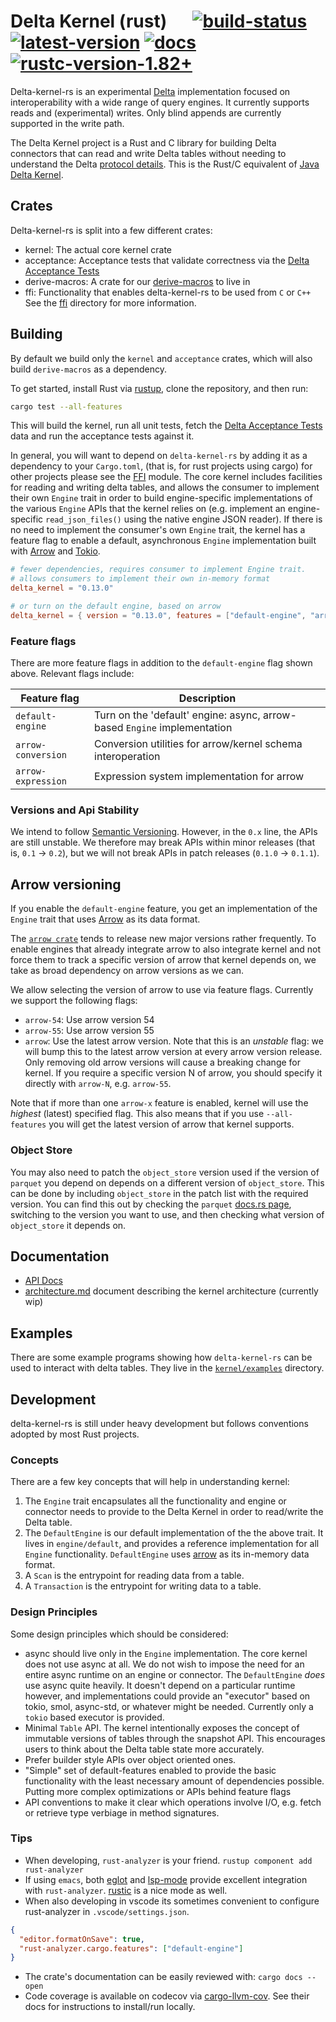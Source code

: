 # Delta Kernel (rust) &emsp; [![build-status]][actions] [![latest-version]][crates.io] [![docs]][docs.rs] [![rustc-version-1.82+]][rustc]

[build-status]: https://img.shields.io/github/actions/workflow/status/delta-io/delta-kernel-rs/build.yml?branch=main
[actions]: https://github.com/delta-io/delta-kernel-rs/actions/workflows/build.yml?query=branch%3Amain
[latest-version]: https://img.shields.io/crates/v/delta_kernel.svg
[crates.io]: https://crates.io/crates/delta\_kernel
[rustc-version-1.82+]: https://img.shields.io/badge/rustc-1.82+-lightgray.svg
[rustc]: https://blog.rust-lang.org/2024/10/17/Rust-1.82.0/
[docs]: https://img.shields.io/docsrs/delta_kernel
[docs.rs]: https://docs.rs/delta_kernel/latest/delta_kernel/

Delta-kernel-rs is an experimental [Delta][delta] implementation focused on interoperability with a
wide range of query engines. It currently supports reads and (experimental) writes. Only blind
appends are currently supported in the write path.

The Delta Kernel project is a Rust and C library for building Delta connectors that can read and
write Delta tables without needing to understand the Delta [protocol details][delta-protocol]. This
is the Rust/C equivalent of [Java Delta Kernel][java-kernel].

## Crates

Delta-kernel-rs is split into a few different crates:

- kernel: The actual core kernel crate
- acceptance: Acceptance tests that validate correctness  via the [Delta Acceptance Tests][dat]
- derive-macros: A crate for our [derive-macros] to live in
- ffi: Functionality that enables delta-kernel-rs to be used from `C` or `C++` See the [ffi](ffi)
  directory for more information.

## Building
By default we build only the `kernel` and `acceptance` crates, which will also build `derive-macros`
as a dependency.

To get started, install Rust via [rustup], clone the repository, and then run:

```sh
cargo test --all-features
```

This will build the kernel, run all unit tests, fetch the [Delta Acceptance Tests][dat] data and run
the acceptance tests against it.

In general, you will want to depend on `delta-kernel-rs` by adding it as a dependency to your
`Cargo.toml`, (that is, for rust projects using cargo) for other projects please see the [FFI]
module. The core kernel includes facilities for reading and writing delta tables, and allows the
consumer to implement their own `Engine` trait in order to build engine-specific implementations of
the various `Engine` APIs that the kernel relies on (e.g. implement an engine-specific
`read_json_files()` using the native engine JSON reader). If there is no need to implement the
consumer's own `Engine` trait, the kernel has a feature flag to enable a default, asynchronous
`Engine` implementation built with [Arrow] and [Tokio].

```toml
# fewer dependencies, requires consumer to implement Engine trait.
# allows consumers to implement their own in-memory format
delta_kernel = "0.13.0"

# or turn on the default engine, based on arrow
delta_kernel = { version = "0.13.0", features = ["default-engine", "arrow-55"] }
```

### Feature flags
There are more feature flags in addition to the `default-engine` flag shown above. Relevant flags
include:

| Feature flag  | Description   |
| ------------- | ------------- |
| `default-engine`    | Turn on the 'default' engine: async, arrow-based `Engine` implementation  |
| `arrow-conversion`  | Conversion utilities for arrow/kernel schema interoperation |
| `arrow-expression`  | Expression system implementation for arrow |

### Versions and Api Stability
We intend to follow [Semantic Versioning](https://semver.org/). However, in the `0.x` line, the APIs
are still unstable. We therefore may break APIs within minor releases (that is, `0.1` -> `0.2`), but
we will not break APIs in patch releases (`0.1.0` -> `0.1.1`).

## Arrow versioning
If you enable the `default-engine` feature, you get an implementation of the `Engine` trait that
uses [Arrow] as its data format.

The [`arrow crate`](https://docs.rs/arrow/latest/arrow/) tends to release new major versions rather
frequently. To enable engines that already integrate arrow to also integrate kernel and not force
them to track a specific version of arrow that kernel depends on, we take as broad dependency on
arrow versions as we can.

We allow selecting the version of arrow to use via feature flags. Currently we support the following
flags:

- `arrow-54`: Use arrow version 54
- `arrow-55`: Use arrow version 55
- `arrow`: Use the latest arrow version. Note that this is an _unstable_ flag: we will bump this to
  the latest arrow version at every arrow version release. Only removing old arrow versions will
  cause a breaking change for kernel. If you require a specific version N of arrow, you should
  specify it directly with `arrow-N`, e.g. `arrow-55`.

Note that if more than one `arrow-x` feature is enabled, kernel will use the _highest_ (latest)
specified flag. This also means that if you use `--all-features` you will get the latest version of
arrow that kernel supports.

### Object Store
You may also need to patch the `object_store` version used if the version of `parquet` you depend on
depends on a different version of `object_store`. This can be done by including `object_store` in
the patch list with the required version. You can find this out by checking the `parquet` [docs.rs
page](https://docs.rs/parquet/52.2.0/parquet/index.html), switching to the version you want to use,
and then checking what version of `object_store` it depends on.

## Documentation

- [API Docs](https://docs.rs/delta_kernel/latest/delta_kernel/)
- [architecture.md](doc/architecture.md) document describing the kernel architecture (currently wip)

## Examples

There are some example programs showing how `delta-kernel-rs` can be used to interact with delta
tables. They live in the [`kernel/examples`](kernel/examples) directory.

## Development

delta-kernel-rs is still under heavy development but follows conventions adopted by most Rust
projects.

### Concepts

There are a few key concepts that will help in understanding kernel:

1. The `Engine` trait encapsulates all the functionality and engine or connector needs to provide to
   the Delta Kernel in order to read/write the Delta table.
2. The `DefaultEngine` is our default implementation of the the above trait. It lives in
   `engine/default`, and provides a reference implementation for all `Engine`
   functionality. `DefaultEngine` uses [arrow](https://docs.rs/arrow/latest/arrow/) as its in-memory
   data format.
3. A `Scan` is the entrypoint for reading data from a table.
4. A `Transaction` is the entrypoint for writing data to a table.

### Design Principles

Some design principles which should be considered:

- async should live only in the `Engine` implementation. The core kernel does not use async at
  all. We do not wish to impose the need for an entire async runtime on an engine or connector. The
  `DefaultEngine` _does_ use async quite heavily. It doesn't depend on a particular runtime however,
  and implementations could provide an "executor" based on tokio, smol, async-std, or whatever might
  be needed. Currently only a `tokio` based executor is provided.
- Minimal `Table` API. The kernel intentionally exposes the concept of immutable versions of tables
  through the snapshot API. This encourages users to think about the Delta table state more
  accurately.
- Prefer builder style APIs over object oriented ones.
- "Simple" set of default-features enabled to provide the basic functionality with the least
  necessary amount of dependencies possible. Putting more complex optimizations or APIs behind
  feature flags
- API conventions to make it clear which operations involve I/O, e.g. fetch or retrieve type
  verbiage in method signatures.

### Tips

- When developing, `rust-analyzer` is your friend. `rustup component add rust-analyzer`
- If using `emacs`, both [eglot](https://github.com/joaotavora/eglot) and
  [lsp-mode](https://github.com/emacs-lsp/lsp-mode) provide excellent integration with
  `rust-analyzer`. [rustic](https://github.com/brotzeit/rustic) is a nice mode as well.
- When also developing in vscode its sometimes convenient to configure rust-analyzer in
  `.vscode/settings.json`.

```json
{
  "editor.formatOnSave": true,
  "rust-analyzer.cargo.features": ["default-engine"]
}
```

- The crate's documentation can be easily reviewed with: `cargo docs --open`
- Code coverage is available on codecov via [cargo-llvm-cov]. See their docs for instructions to install/run locally.

[delta]: https://delta.io
[delta-protocol]: https://github.com/delta-io/delta/blob/master/PROTOCOL.md
[delta-github]: https://github.com/delta-io/delta
[java-kernel]: https://github.com/delta-io/delta/tree/master/kernel
[rustup]: https://rustup.rs
[architecture.md]: https://github.com/delta-io/delta-kernel-rs/tree/master/architecture.md
[dat]: https://github.com/delta-incubator/dat
[derive-macros]: https://doc.rust-lang.org/reference/procedural-macros.html
[API Docs]: https://docs.rs/delta_kernel/latest/delta_kernel/
[cargo-llvm-cov]: https://github.com/taiki-e/cargo-llvm-cov
[FFI]: ffi/
[Arrow]: https://arrow.apache.org/rust/arrow/index.html
[Tokio]: https://tokio.rs/